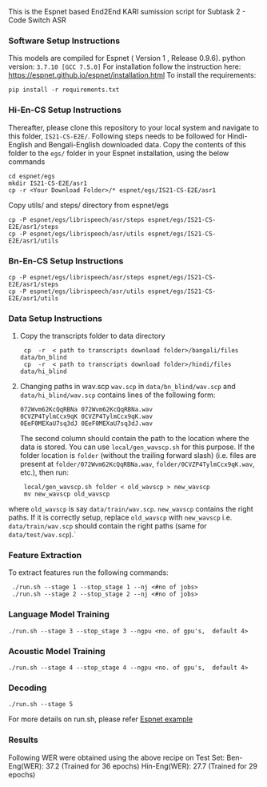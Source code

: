 This is the Espnet based End2End KARI sumission script for Subtask 2 - Code Switch ASR

### Software Setup Instructions
This models are compiled for Espnet ( Version 1 , Release 0.9.6). 
python version: `3.7.10 [GCC 7.5.0]`
For installation follow the instruction here: https://espnet.github.io/espnet/installation.html
To install the requirements:

`pip install -r requirements.txt`


###  Hi-En-CS Setup Instructions
Thereafter, please clone this repository to your local system and navigate to this folder, `IS21-CS-E2E/`. Following steps needs to be followed for Hindi-English and Bengali-English downloaded data.  Copy the contents of this folder to the `egs/` folder in your Espnet installation, using the below commands 

    cd espnet/egs
    mkdir IS21-CS-E2E/asr1
    cp -r <Your Download Folder>/* espnet/egs/IS21-CS-E2E/asr1
    
Copy utils/ and steps/ directory from espnet/egs  

    cp -P espnet/egs/librispeech/asr/steps espnet/egs/IS21-CS-E2E/asr1/steps 
    cp -P espnet/egs/librispeech/asr/utils espnet/egs/IS21-CS-E2E/asr1/utils 

###  Bn-En-CS Setup Instructions

	cp -P espnet/egs/librispeech/asr/steps espnet/egs/IS21-CS-E2E/asr1/steps 	
	cp -P espnet/egs/librispeech/asr/utils espnet/egs/IS21-CS-E2E/asr1/utils 

    
### Data Setup Instructions
1. Copy the transcripts folder to data directory 

	    cp  -r  < path to transcripts download folder>/bangali/files  data/bn_blind
	    cp  -r  < path to transcripts download folder>/hindi/files  data/hi_blind

2. Changing paths in wav.scp
`wav.scp`  in  `data/bn_blind/wav.scp`  and  `data/hi_blind/wav.scp`  contains lines of the following form:

    ```
    072Wvm62KcQqRBNa 072Wvm62KcQqRBNa.wav
    0CVZP4TylmCcx9qK 0CVZP4TylmCcx9qK.wav
    0EeF0MEXaU7sq3dJ 0EeF0MEXaU7sq3dJ.wav
    ```
    The second column should contain the path to the location where the data is stored. You can use  `local/gen_wavscp.sh`  for this purpose. If the folder location is  `folder`  (without the trailing forward slash) (i.e. files are present at  `folder/072Wvm62KcQqRBNa.wav`,  `folder/0CVZP4TylmCcx9qK.wav`, etc.), then run:

	    local/gen_wavscp.sh folder < old_wavscp > new_wavscp
        mv new_wavscp old_wavscp

where  `old_wavscp`  is say  `data/train/wav.scp`.  `new_wavscp`  contains the right paths. If it is correctly setup, replace `old_wavscp` with `new_wavscp`  i.e.  `data/train/wav.scp`  should contain the right paths (same for  `data/test/wav.scp`).`


### Feature Extraction 

To extract features run the following commands: 

     ./run.sh --stage 1 --stop_stage 1 --nj <#no of jobs> 
     ./run.sh --stage 2 --stop_stage 2 --nj <#no of jobs> 

### Language Model Training 

    ./run.sh --stage 3 --stop_stage 3 --ngpu <no. of gpu's,  default 4> 

### Acoustic Model Training 

    ./run.sh --stage 4 --stop_stage 4 --ngpu <no. of gpu's,  default 4>

### Decoding 

    ./run.sh --stage 5  

For more details on run.sh, please refer [Espnet example](https://espnet.github.io/espnet/tutorial.html) 

### Results 
Following WER were obtained using the above recipe on Test Set: 
Ben-Eng(WER): 37.2 (Trained for 36 epochs)
Hin-Eng(WER):  27.7 (Trained for 29 epochs)
